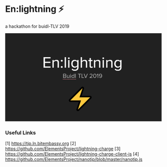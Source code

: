 # En:lightning ⚡
a hackathon for buidl-TLV 2019

[![Presentation](./docs/presentation.png)](https://docs.google.com/presentation/d/1lyeWEgPBtV2ndLc5VW-oPAukPu3lgl6NTmgo5lukOP8/edit?usp=sharing)

### Useful Links

[1] https://tip.ln.bitembassy.org
[2] https://github.com/ElementsProject/lightning-charge
[3] https://github.com/ElementsProject/lightning-charge-client-js
[4] https://github.com/ElementsProject/nanotip/blob/master/nanotip.js
